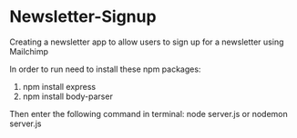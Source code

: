 # Newsletter-Signup

Creating a newsletter app to allow users to sign up for a newsletter using Mailchimp

In order to run need to install these npm packages:

1. npm install express
2. npm install body-parser

Then enter the following command in terminal: node server.js or nodemon server.js
